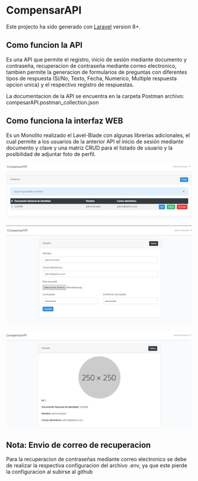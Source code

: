 # CompensarAPI

Este projecto ha sido generado con [Laravel](https://laravel.com) version 8+.

## Como funcion la API

Es una API que permite el registro, inicio de sesión mediante documento y contraseña, recuperacion de contraseña mediante correo electronico, tambien permite la generacion de formularios de preguntas con diferentes tipos de respuesta (Si/No, Texto, Fecha, Numerico, Multiple respuesta opcion unica) y el respectivo registro de respuestas.

La documentacion de la API se encuentra en la carpeta Postman archivo: compesarAPI.postman_collection.json

## Como funciona la interfaz WEB 

Es un Monolito realizado el Lavel-Blade con algunas librerias adicionales, el cual permite a los usuarios de la anterior API el inicio de sesión mediante documento y clave y una matriz CRUD para el listado de usuario y la posibilidad de adjuntar foto de perfil.

![Duck](public/md/interfaz_1.png)

![Duck](public/md/interfaz_2.png)

![Duck](public/md/interfaz_3.png)


## Nota: Envio de correo de recuperacion
Para la recuperacion de contraseñas mediante correo electronico se debe de realizar la respectiva configuracion del archivo .env, ya que este pierde la configuracion al subirse al github
